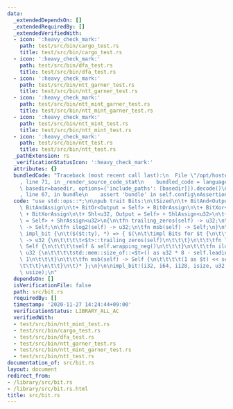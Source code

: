 ```yaml
---
data:
  _extendedDependsOn: []
  _extendedRequiredBy: []
  _extendedVerifiedWith:
  - icon: ':heavy_check_mark:'
    path: test/src/bin/cargo_test.rs
    title: test/src/bin/cargo_test.rs
  - icon: ':heavy_check_mark:'
    path: test/src/bin/dfa_test.rs
    title: test/src/bin/dfa_test.rs
  - icon: ':heavy_check_mark:'
    path: test/src/bin/ntt_garner_test.rs
    title: test/src/bin/ntt_garner_test.rs
  - icon: ':heavy_check_mark:'
    path: test/src/bin/ntt_mint_garner_test.rs
    title: test/src/bin/ntt_mint_garner_test.rs
  - icon: ':heavy_check_mark:'
    path: test/src/bin/ntt_mint_test.rs
    title: test/src/bin/ntt_mint_test.rs
  - icon: ':heavy_check_mark:'
    path: test/src/bin/ntt_test.rs
    title: test/src/bin/ntt_test.rs
  _pathExtension: rs
  _verificationStatusIcon: ':heavy_check_mark:'
  attributes: {}
  bundledCode: "Traceback (most recent call last):\n  File \"/opt/hostedtoolcache/Python/3.9.0/x64/lib/python3.9/site-packages/onlinejudge_verify/documentation/build.py\"\
    , line 71, in _render_source_code_stat\n    bundled_code = language.bundle(stat.path,\
    \ basedir=basedir, options={'include_paths': [basedir]}).decode()\n  File \"/opt/hostedtoolcache/Python/3.9.0/x64/lib/python3.9/site-packages/onlinejudge_verify/languages/user_defined.py\"\
    , line 67, in bundle\n    assert 'bundle' in self.config\nAssertionError\n"
  code: "use std::ops::*;\n\npub trait Bits:\n\tSized\n\t+ BitAnd<Output = Self> +\
    \ BitAndAssign\n\t+ BitOr<Output = Self> + BitOrAssign\n\t+ BitXor<Output = Self>\
    \ + BitXorAssign\n\t+ Shl<u32, Output = Self> + ShlAssign<u32>\n\t+ Shr<u32, Output\
    \ = Self> + ShrAssign<u32>\n{\n\tfn trailing_zeros(self) -> u32;\n\tfn lsb(self)\
    \ -> Self;\n\tfn ilog2(self) -> u32;\n\tfn msb(self) -> Self;\n}\n\nmacro_rules!\
    \ impl_bit {\n\t($($t:ty), *) => { $(\n\t\timpl Bits for $t {\n\t\t\tfn trailing_zeros(self)\
    \ -> u32 {\n\t\t\t\t<$t>::trailing_zeros(self)\n\t\t\t}\n\t\t\tfn lsb(self) ->\
    \ Self {\n\t\t\t\tself & self.wrapping_neg()\n\t\t\t}\n\t\t\tfn ilog2(self) ->\
    \ u32 {\n\t\t\t\tstd::mem::size_of::<$t>() as u32 * 8 - self.leading_zeros() -\
    \ 1\n\t\t\t}\n\t\t\tfn msb(self) -> Self {\n\t\t\t\t(1 as $t) << self.ilog2()\n\
    \t\t\t}\n\t\t}\n\t)* };\n}\n\nimpl_bit!(i32, i64, i128, isize, u32, u64, u128,\
    \ usize);\n"
  dependsOn: []
  isVerificationFile: false
  path: src/bit.rs
  requiredBy: []
  timestamp: '2020-11-27 14:24:44+09:00'
  verificationStatus: LIBRARY_ALL_AC
  verifiedWith:
  - test/src/bin/ntt_mint_test.rs
  - test/src/bin/cargo_test.rs
  - test/src/bin/dfa_test.rs
  - test/src/bin/ntt_garner_test.rs
  - test/src/bin/ntt_mint_garner_test.rs
  - test/src/bin/ntt_test.rs
documentation_of: src/bit.rs
layout: document
redirect_from:
- /library/src/bit.rs
- /library/src/bit.rs.html
title: src/bit.rs
---
```

